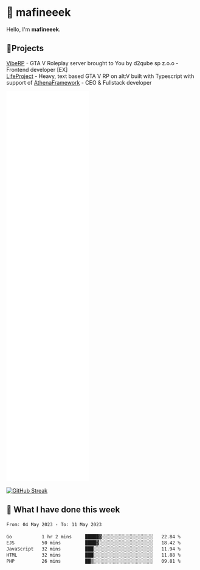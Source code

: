 # 👋 mafineeek
Hello, I'm **mafineeek**.

## 📝Projects

[VibeRP](https://v-rp.pl) - GTA V Roleplay server brought to You by d2qube sp z.o.o - Frontend developer [EX]
<br>
[LifeProject](https://github.com/LifeProject-Roleplay/) - Heavy, text based GTA V RP on alt:V built with Typescript with support of [AthenaFramework](https://github.com/Athena-Roleplay-Framework/) - CEO & Fullstack developer

![](./github-metrics.svg)

[![GitHub Streak](https://streak-stats.demolab.com/?user=mafineeek)](https://git.io/streak-stats)

## 📰 What I have done this week
<!--START_SECTION:waka-->

```text
From: 04 May 2023 - To: 11 May 2023

Go           1 hr 2 mins     █████▓░░░░░░░░░░░░░░░░░░░   22.84 %
EJS          50 mins         ████▓░░░░░░░░░░░░░░░░░░░░   18.42 %
JavaScript   32 mins         ███░░░░░░░░░░░░░░░░░░░░░░   11.94 %
HTML         32 mins         ███░░░░░░░░░░░░░░░░░░░░░░   11.88 %
PHP          26 mins         ██▒░░░░░░░░░░░░░░░░░░░░░░   09.81 %
```

<!--END_SECTION:waka-->
